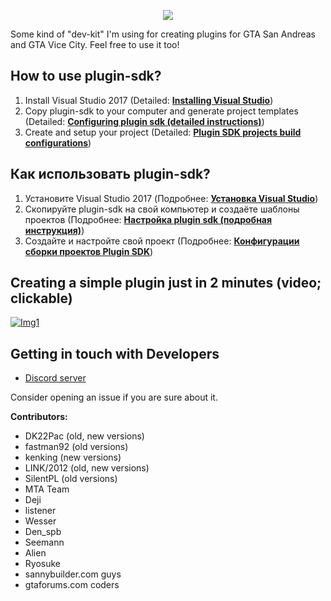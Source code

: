 <p align="center"><img src="http://i.imgur.com/xFXWiU9.png"></p>

Some kind of "dev-kit" I'm using for creating plugins for GTA San Andreas and GTA Vice City.
Feel free to use it too!

## How to use plugin-sdk?
1. Install Visual Studio 2017 (Detailed: [**Installing Visual Studio**](https://github.com/DK22Pac/plugin-sdk/wiki/Installing-Visual-Studio))
2. Copy plugin-sdk to your computer and generate project templates (Detailed: [**Configuring plugin sdk (detailed instructions)**](https://github.com/DK22Pac/plugin-sdk/wiki/Configuring-plugin-sdk-(detailed-instructions)))
3. Create and setup your project (Detailed: [**Plugin SDK projects build configurations**](https://github.com/DK22Pac/plugin-sdk/wiki/Plugin-SDK-projects-build-configurations))

## Как использовать plugin-sdk?
1. Установите Visual Studio 2017 (Подробнее: [**Установка Visual Studio**](https://github.com/DK22Pac/plugin-sdk/wiki/%D0%A3%D1%81%D1%82%D0%B0%D0%BD%D0%BE%D0%B2%D0%BA%D0%B0-Visual-Studio))
2. Скопируйте plugin-sdk на свой компьютер и создаёте шаблоны проектов (Подробнее: [**Настройка plugin sdk (подробная инструкция)**](https://github.com/DK22Pac/plugin-sdk/wiki/%D0%9D%D0%B0%D1%81%D1%82%D1%80%D0%BE%D0%B9%D0%BA%D0%B0-plugin-sdk-(%D0%BF%D0%BE%D0%B4%D1%80%D0%BE%D0%B1%D0%BD%D0%B0%D1%8F-%D0%B8%D0%BD%D1%81%D1%82%D1%80%D1%83%D0%BA%D1%86%D0%B8%D1%8F)))
3. Создайте и настройте свой проект (Подробнее: [**Конфигурации сборки проектов Plugin SDK**](https://github.com/DK22Pac/plugin-sdk/wiki/%D0%9A%D0%BE%D0%BD%D1%84%D0%B8%D0%B3%D1%83%D1%80%D0%B0%D1%86%D0%B8%D0%B8-%D1%81%D0%B1%D0%BE%D1%80%D0%BA%D0%B8-%D0%BF%D1%80%D0%BE%D0%B5%D0%BA%D1%82%D0%BE%D0%B2-Plugin-SDK))

## Creating a simple plugin just in 2 minutes (video; clickable)
[![Img1](http://i.imgur.com/NrogG7S.png)](https://www.youtube.com/watch?v=PVfC7YSOEQs)

## Getting in touch with Developers

- [Discord server](https://discord.gg/X4H7ztF)

Consider opening an issue if you are sure about it.

**Contributors:**
- DK22Pac (old, new versions)
- fastman92 (old versions)
- kenking (new versions)
- LINK/2012 (old, new versions)
- SilentPL (old versions)
- MTA Team
- Deji
- listener
- Wesser
- Den_spb
- Seemann
- Alien
- Ryosuke
- sannybuilder.com guys
- gtaforums.com coders
